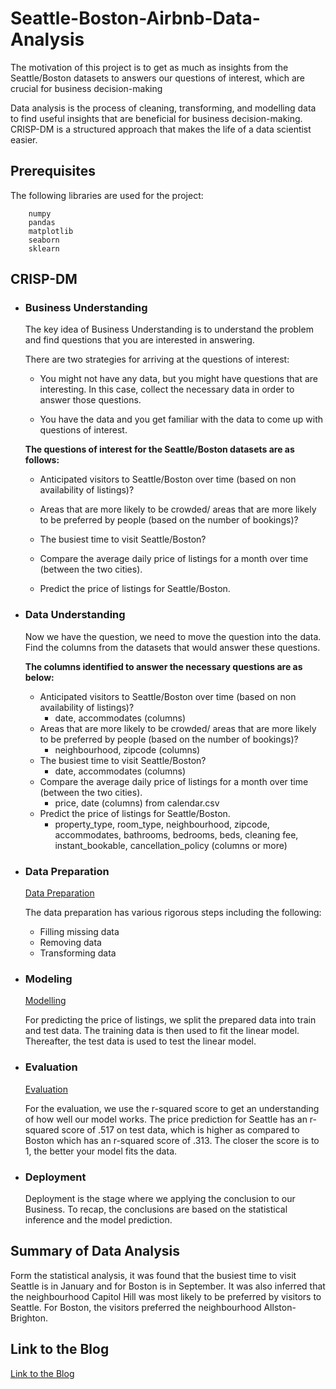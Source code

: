 # Seattle-Boston-Airbnb-Data-Analysis

The motivation of this project is to get as much as insights from the Seattle/Boston datasets 
to answers our questions of interest, which are crucial for business decision-making

Data analysis is the process of cleaning, transforming, and modelling data to find useful insights that are beneficial for business decision-making. CRISP-DM is a structured approach that makes the life of a data scientist easier.

Prerequisites
-------------
The following libraries are used for the project:

        numpy
        pandas
        matplotlib
        seaborn
        sklearn



## CRISP-DM

* ### Business Understanding

    The key idea of Business Understanding is to understand the problem and find questions that you are interested in answering.
    
    There are two strategies for arriving at the questions of interest:
    
    * You might not have any data, but you might have questions that are interesting. In this case, collect the necessary data in order to answer those questions.
    
    * You have the data and you get familiar with the data to come up with questions of interest.

    **The questions of interest for the Seattle/Boston datasets are as follows:**
 
    * Anticipated visitors to Seattle/Boston over time 
    (based on non availability of listings)?

    * Areas that are more likely to be crowded/ areas that are more likely to be 
      preferred by people (based on the number of bookings)?
     
    * The busiest time to visit Seattle/Boston?

    * Compare the average daily price of listings for a month over time (between the two cities).

    * Predict the price of listings for Seattle/Boston.
 
    
* ### Data Understanding

   Now we have the question, we need to move the question into the data. Find the columns from the datasets that would answer these questions.
    
   **The columns identified to answer the necessary questions are as below:**

   * Anticipated visitors to Seattle/Boston over time 
   (based on non availability of listings)?
     - date, accommodates (columns)
   * Areas that are more likely to be crowded/ areas that are more likely to be 
     preferred by people (based on the number of bookings)?
     - neighbourhood, zipcode (columns)
   * The busiest time to visit Seattle/Boston?
     - date, accommodates (columns) 
   * Compare the average daily price of listings for a month over time (between the two cities).
     - price, date (columns) from calendar.csv
   * Predict the price of listings for Seattle/Boston.
     - property_type, room_type, neighbourhood, zipcode, accommodates, 
      bathrooms, bedrooms, beds, cleaning fee, instant_bookable, 
      cancellation_policy (columns or more) 


* ### Data Preparation

    [Data Preparation](https://github.com/jyothishkjames/Seattle-Boston-Airbnb-Data-Analysis/blob/master/data_prepration_modeling_evaluation.ipynb)
    
    The data preparation has various rigorous steps including the following:
    * Filling missing data
    * Removing data
    * Transforming data
* ### Modeling

    [Modelling](https://github.com/jyothishkjames/Seattle-Boston-Airbnb-Data-Analysis/blob/master/data_prepration_modeling_evaluation.ipynb)
    
    For predicting the price of listings, we split the prepared data into train and test data. The training data is then used to fit the linear model. Thereafter, the test data is used to test the linear model.

* ### Evaluation

    [Evaluation](https://github.com/jyothishkjames/Seattle-Boston-Airbnb-Data-Analysis/blob/master/data_prepration_modeling_evaluation.ipynb)
    
    For the evaluation, we use the r-squared score to get an understanding of how well our model works. The price prediction for Seattle has an r-squared score of .517 on test data, which is higher as compared to Boston which has an r-squared score of .313. The closer the score is to 1, the better your model fits the data.
* ### Deployment

    Deployment is the stage where we applying the conclusion to our Business.  To recap, the conclusions are based on the statistical inference and the model prediction.
    
 ## Summary of Data Analysis
 
 Form the statistical analysis, it was found that the busiest time to visit Seattle is in January and for Boston is in September. It was also inferred that the
 neighbourhood Capitol Hill was most likely to be preferred by visitors to Seattle. For Boston, the visitors preferred the neighbourhood Allston-Brighton. 
 
 ## Link to the Blog
  
 [Link to the Blog](https://medium.com/@jyothishlp/crisp-dm-approach-for-data-analysis-468ec2d5b2dd)  